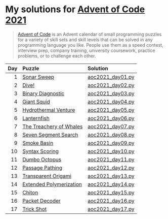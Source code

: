 # My solutions for [Advent of Code 2021](https://adventofcode.com/2021)

> [Advent of Code](https://adventofcode.com/2021/about) is an Advent calendar of small
> programming puzzles for a variety of skill sets and skill levels that can be solved in
> any programming language you like. People use them as a speed contest, interview prep,
> company training, university coursework, practice problems, or to challenge each other.

| Day | Puzzle                                                          | Solution                             |
| --: | :-------------------------------------------------------------- | :----------------------------------- |
|   1 | [Sonar Sweep](https://adventofcode.com/2021/day/1)              | [aoc2021_day01.py](aoc2021_day01.py) |
|   2 | [Dive!](https://adventofcode.com/2021/day/2)                    | [aoc2021_day02.py](aoc2021_day02.py) |
|   3 | [Binary Diagnostic](https://adventofcode.com/2021/day/3)        | [aoc2021_day03.py](aoc2021_day03.py) |
|   4 | [Giant Squid](https://adventofcode.com/2021/day/4)              | [aoc2021_day04.py](aoc2021_day04.py) |
|   5 | [Hydrothermal Venture](https://adventofcode.com/2021/day/5)     | [aoc2021_day05.py](aoc2021_day05.py) |
|   6 | [Lanternfish](https://adventofcode.com/2021/day/6)              | [aoc2021_day06.py](aoc2021_day06.py) |
|   7 | [The Treachery of Whales](https://adventofcode.com/2021/day/7)  | [aoc2021_day07.py](aoc2021_day07.py) |
|   8 | [Seven Segment Search](https://adventofcode.com/2021/day/8)     | [aoc2021_day08.py](aoc2021_day08.py) |
|   9 | [Smoke Basin](https://adventofcode.com/2021/day/9)              | [aoc2021_day09.py](aoc2021_day09.py) |
|  10 | [Syntax Scoring](https://adventofcode.com/2021/day/10)          | [aoc2021_day10.py](aoc2021_day10.py) |
|  11 | [Dumbo Octopus](https://adventofcode.com/2021/day/11)           | [aoc2021_day11.py](aoc2021_day11.py) |
|  12 | [Passage Pathing](https://adventofcode.com/2021/day/12)         | [aoc2021_day12.py](aoc2021_day12.py) |
|  13 | [Transparent Origami](https://adventofcode.com/2021/day/13)     | [aoc2021_day13.py](aoc2021_day13.py) |
|  14 | [Extended Polymerization](https://adventofcode.com/2021/day/14) | [aoc2021_day14.py](aoc2021_day14.py) |
|  15 | [Chiton](https://adventofcode.com/2021/day/15)                  | [aoc2021_day15.py](aoc2021_day15.py) |
|  16 | [Packet Decoder](https://adventofcode.com/2021/day/16)          | [aoc2021_day16.py](aoc2021_day16.py) |
|  17 | [Trick Shot](https://adventofcode.com/2021/day/17)              | [aoc2021_day17.py](aoc2021_day17.py) |